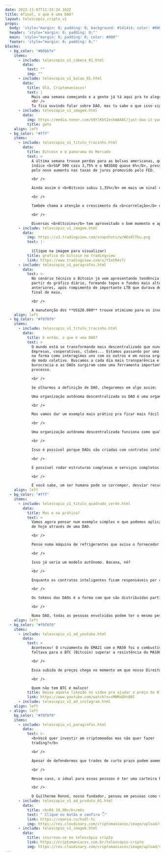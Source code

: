 ```yaml
---
date: 2022-11-07T11:33:24.162Z
title: Afinal, o que é uma DAO?
layout: telescopio_cripto_v1
props:
  body: 'style="margin: 0; padding: 0; background: #141414; color: #000"'
  header: 'style="margin: 0; padding: 0;"'
  main: 'style="margin: 0; padding: 0; color: #000"'
  footer: 'style="margin: 0; padding: 0;"'
blocks:
  - bg_color: "#00bb7e"
    items:
      - include: telescopio_v1_cabeca_01.html
        data:
          text: ""
          img: ""
      - include: telescopio_v1_balao_01.html
        data:
          title: Olá, Criptomaníacos!
          text: |
            Mais uma semana começando e a gente já tá aqui pra te alegrar!
            <br />
            Tu fica ouvindo falar sobre DAO, mas tu sabe o que isso significa?
      - include: telescopio_v1_imagem.html
        data:
          img: https://media.tenor.com/h8YlKbtIeckAAAAC/just-dao-it-yang2020.gif
          title: gato
    align: left
  - bg_color: "#fff"
    items:
      - include: telescopio_v1_titulo_tracinho.html
        data:
          title: Bitcoin e o panorama do Mercado
          text: >
            A última semana trouxe perdas para as bolsas americanas, quando o
            índice <b>S&P 500 caiu 3,75% e o NASDAQ quase 6%</b>, pressionados
            pelo novo aumento nas taxas de juros promovido pelo FED.

            <br />

            Ainda assim o <b>Bitcoin subiu 1,35%</b> em mais um sinal de resiliência relativa, conforme vem se repetindo de forma consistente ao superar a performance dos índices americanos em 6 das últimas 8 semanas.

            <br />

            Também chama a atenção o crescimento da <b>correlação</b> de 30 dias do Bitcoin <b>com o Ouro</b> neste início de novembro, que já atingiu seu maior patamar em mais de 1 ano.

            <br />

            Diversas <b>Altcoins</b> tem aproveitado o bom momento e apresentaram <b>retornos de dois dígitos</b> nos últimos dias, no que pode ser o início de um descolamento das Criptomoedas das bolsas ao redor do mundo.
      - include: telescopio_v1_imagem.html
        data:
          img: https://s3.tradingview.com/snapshots/w/WOx9lTbu.png
          text: |-
            
            (Clique na imagem para visualizar)
          title: grafico do bitcoin no tradingview
          link: https://www.tradingview.com/x/YIotR4sT/
      - include: telescopio_v1_paragrafos.html
        data:
          text: >-
            No cenário técnico o Bitcoin já vem apresentando tendência de alta a
            partir do gráfico diário, formando topos e fundos mais altos que os
            anteriores, após rompimento de importante LTB que durava desde o
            final de maio.

            <br />

            A manutenção dos **US$20.000** trouxe otimismo para os investidores, que se apresenta como **principal nível de suporte** no curto prazo, enquanto **projeta alvo na região dos US$22.500** para os próximos dias.
    align: left
  - bg_color: "#f0f0f0"
    items:
      - include: telescopio_v1_titulo_tracinho.html
        data:
          title: E então, o que é uma DAO?
          text: >
            O mundo está se transformando mais descentralizado que nunca.
            Empresas, cooperativas, clubes... Estamos passando por uma revolução
            na forma como interagimos uns com os outros e em nossa organização
            de modo coletivo. Buscamos a cada dia mais transparência e menos
            burocracia e as DAOs surgiram como uma ferramenta importante neste
            processo.

            <br />

            Se olharmos a definição de DAO, chegaremos em algo assim: 

            Uma organização autônoma descentralizada ou DAO é uma organização cujas regras são especificadas através de programas de computador conhecidos como contratos inteligentes, os quais são executados e validados por uma blockchain.

            <br />

            Mas vamos dar um exemplo mais prático pra ficar mais fácil.

            <br />

            Uma organização autônoma descentralizada funciona como qualquer organização tradicional. Pense no Uber, Facebook, Google… A palavra chave e o que faz toda a diferença é que estamos falando de entidades autônomas, ou seja, que operam de forma totalmente transparente e independente de qualquer intervenção humana, incluindo seus criadores originais. 

            <br />

            Isso é possível porque DAOs são criadas com contratos inteligentes. Contratos inteligentes são como programas de computador escritos na blockchain. Assim, eles podem ser descentralizados e imutáveis.

            <br />

            É possível rodar estruturas complexas e serviços completos sem a necessidade de seres humanos controlando o processo. DAOs funcionam sem intermediários. São mais eficientes e mais simplificadas. 

            <br />

            E você sabe, um ser humano pode se corromper, desviar recursos. Ou pode estar numa má fase e ter um mau rendimento. Já os contratos inteligentes, vão funcionar 24 horas por dia sem reclamar.
    align: left
  - bg_color: "#fff"
    items:
      - include: telescopio_v1_titulo_quadrado_verde.html
        data:
          title: Mas e na prática?
          text: >
            Vamos agora pensar num exemplo simples e que podemos aplicar no dia
            de hoje através de uma DAO.

            <br />

            Pense numa máquina de refrigerantes que avisa o fornecedor quando seu estoque está baixo, fazendo o pagamento de forma automática e enviando para o dono do mercado o faturamento diário, baseando-se nas vendas e despesas, como a manutenção da própria máquina e estoque, além da energia consumida.

            <br />

            Isso já seria um modelo autônomo. Bacana, né?

            <br />

            Enquanto os contratos inteligentes ficam responsáveis por cumprir as regras do negócio, os stakeholders, que são como acionistas participantes, podem votar para influenciar decisões e direção.

            <br />

            Os tokens das DAOs é a forma com que são distribuídas participações da empresa. Essa distribuição de tokens geralmente acontece durante o período de financiamento antes do lançamento da DAO.

            <br />

            Numa DAO, todas as pessoas envolvidas podem ter o mesmo peso em votação e importância. As ideias de todos são bem vindas e votações podem ser iniciadas por qualquer membro que cumpra os requisitos para isso.
    align: left
  - bg_color: "#f0f0f0"
    items:
      - include: telescopio_v1_ad_youtube.html
        data:
          text: >
            Aconteceu! O cruzamento do EMA21 com o MA50 foi o combustível que
            faltava para o BTC (Bitcoin) superar a resistência do MA100. 

            <br />

            Essa subida de preços chega no momento em que nosso Direito à Propriedade vem sendo atacado ao redor do mundo. 

            <br />

            Quem não tem BTC é maluco!
          title: Deixa aquele likezão no vídeo pra ajudar o preço do BTC a subir!
          link: https://www.youtube.com/watch?v=sMNMaQVnQ9I
      - include: telescopio_v1_ad_instagram.html
    align: left
  - align: left
    bg_color: "#f0f0f0"
    items:
      - include: telescopio_v1_paragrafos.html
        data:
          text: >-
            <b>Você quer investir em criptomoedas mas não quer fazer
            trading?</b>

            <br />

            Apesar de defendermos que trades de curto prazo podem aumentar sua rentabilidade, entendemos que nem todo mundo tem o tempo disponível pra operar.

            <br />

            Nesse caso, o ideal para essas pessoas é ter uma carteira bem fundamentada para o longo prazo, cujo objetivo seja acumular Bitcoins.

            <br />

            O Guilherme Rennó, nosso fundador, pensou em pessoas como você e decidiu criar a Carteira HODL, voltada para quem quer dar o primeiro passo no mercado cripto sem se preocupar em operar todo dia.
      - include: telescopio_v1_ad_produto_01.html
        data:
          title: <b>R$ 19,90</b>/mês
          text: " Clique no botão e confira 👇"
          link: https://cmania.co/hodl-tc
          img: https://res.cloudinary.com/criptomaniacos/image/upload/v1661372975/telescopio/produtos/logo_carteira_hodl_mhzjq6.png
      - include: telescopio_v1_imagem.html
        data:
          title: inscreva-se no telescópio cripto
          link: https://criptomaniacos.com.br/telescopio-cripto
          img: https://res.cloudinary.com/criptomaniacos/image/upload/v1662133224/telescopio/inscreva-se-telescopio.png
---
```

